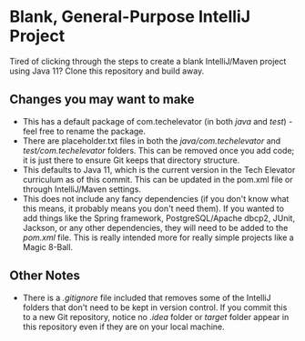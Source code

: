 # Blank, General-Purpose IntelliJ Project
Tired of clicking through the steps to create a blank IntelliJ/Maven project using Java 11? Clone this repository and build away.

## Changes you may want to make
* This has a default package of com.techelevator (in both _java_ and _test_) - feel free to rename the package.
* There are placeholder.txt files in both the _java/com.techelevator_ and _test/com.techelevator_ folders. This can be removed once you add code; it is just there to ensure Git keeps that directory structure.
* This defaults to Java 11, which is the current version in the Tech Elevator curriculum as of this commit. This can be updated in the pom.xml file or through IntelliJ/Maven settings.
* This does not include any fancy dependencies (if you don't know what this means, it probably means you don't need them). If you wanted to add things like the Spring framework, PostgreSQL/Apache dbcp2, JUnit, Jackson, or any other dependencies, they will need to be added to the _pom.xml_ file. This is really intended more for really simple projects like a Magic 8-Ball.

## Other Notes
* There is a _.gitignore_ file included that removes some of the IntelliJ folders that don't need to be kept in version control. If you commit this to a new Git repository, notice no _.idea_ folder or _target_ folder appear in this repository even if they are on your local machine. 
